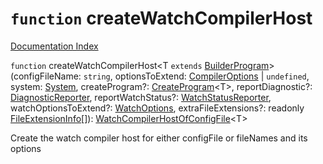# `function` createWatchCompilerHost

[Documentation Index](../README.md)

`function` createWatchCompilerHost\<T `extends` [BuilderProgram](../interface.BuilderProgram/README.md)>(configFileName: `string`, optionsToExtend: [CompilerOptions](../interface.CompilerOptions/README.md) | `undefined`, system: [System](../interface.System/README.md), createProgram?: [CreateProgram](../type.CreateProgram/README.md)\<T>, reportDiagnostic?: [DiagnosticReporter](../type.DiagnosticReporter/README.md), reportWatchStatus?: [WatchStatusReporter](../type.WatchStatusReporter/README.md), watchOptionsToExtend?: [WatchOptions](../interface.WatchOptions/README.md), extraFileExtensions?: readonly [FileExtensionInfo](../interface.FileExtensionInfo/README.md)\[]): [WatchCompilerHostOfConfigFile](../interface.WatchCompilerHostOfConfigFile/README.md)\<T>

Create the watch compiler host for either configFile or fileNames and its options

